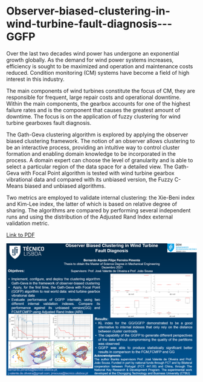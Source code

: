 # Observer-biased-clustering-in-wind-turbine-fault-diagnosis---GGFP

 Over the last two decades wind power has undergone an exponential growth globally. 
 As the demand for wind power systems increases, efficiency is sought to be maximized and operation and maintenance costs reduced. Condition monitoring (CM) systems have become a field of high interest in this industry.
 
 The main components of wind turbines constitute the focus of CM, they are responsible for frequent, large repair costs and operational downtime. Within the main components, the gearbox accounts for one of the highest failure rates and is the component that causes the greatest amount of downtime.
 The focus is on the application of fuzzy clustering for wind turbine gearboxes fault diagnosis. 
 
 The Gath-Geva clustering algorithm is explored by applying the observer biased clustering framework. The notion of an observer allows clustering to be an interactive process, providing an intuitive way to control cluster formation and enabling domain knowledge to be incorporated in the process. 
 A domain expert can choose the level of granularity and is able to select a particular region of the data space for a detailed view. The Gath-Geva with Focal Point algorithm is tested with wind turbine gearbox vibrational data and compared with its unbiased version, the Fuzzy C-Means biased and unbiased algorithms. 
 
 Two metrics are employed to validate internal clustering: the Xie-Beni index and Kim-Lee index, the latter of which is based on relative degree of sharing. The algorithms are compared by performing several independent runs and using the distribution of the Adjusted Rand Index external validation metric.

[Link to PDF](dissertation.pdf)

![Alt Text](/image.png)